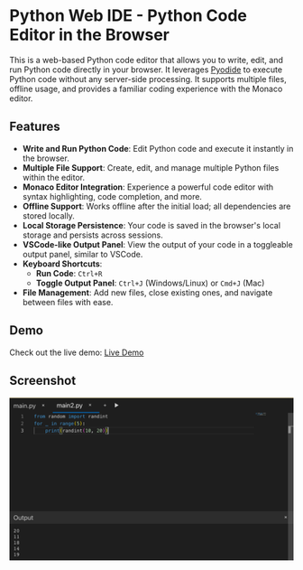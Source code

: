 # Python Web IDE - Python Code Editor in the Browser

This is a web-based Python code editor that allows you to write, edit, and run Python code directly in your browser. It leverages [Pyodide](https://pyodide.org/) to execute Python code without any server-side processing. It supports multiple files, offline usage, and provides a familiar coding experience with the Monaco editor.

## Features

- **Write and Run Python Code**: Edit Python code and execute it instantly in the browser.
- **Multiple File Support**: Create, edit, and manage multiple Python files within the editor.
- **Monaco Editor Integration**: Experience a powerful code editor with syntax highlighting, code completion, and more.
- **Offline Support**: Works offline after the initial load; all dependencies are stored locally.
- **Local Storage Persistence**: Your code is saved in the browser's local storage and persists across sessions.
- **VSCode-like Output Panel**: View the output of your code in a toggleable output panel, similar to VSCode.
- **Keyboard Shortcuts**:
  - **Run Code**: `Ctrl+R`
  - **Toggle Output Panel**: `Ctrl+J` (Windows/Linux) or `Cmd+J` (Mac)
- **File Management**: Add new files, close existing ones, and navigate between files with ease.

## Demo

Check out the live demo: [Live Demo](https://pywebide.com)

## Screenshot

![Alt text](/screenshots/1.png)
